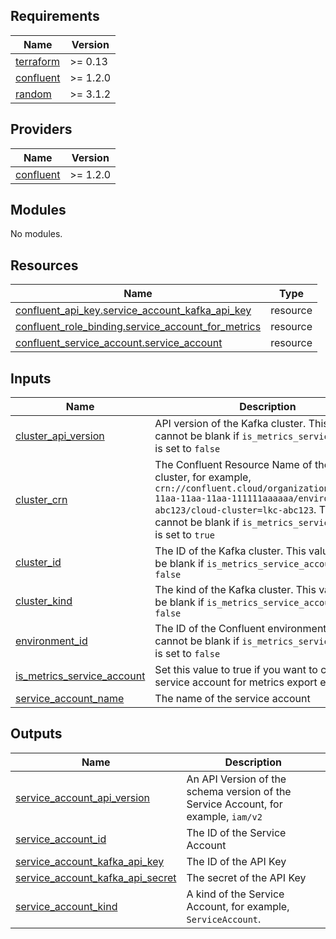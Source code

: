 <!-- BEGIN_TF_DOCS -->
## Requirements

| Name | Version |
|------|---------|
| <a name="requirement_terraform"></a> [terraform](#requirement\_terraform) | >= 0.13 |
| <a name="requirement_confluent"></a> [confluent](#requirement\_confluent) | >= 1.2.0 |
| <a name="requirement_random"></a> [random](#requirement\_random) | >= 3.1.2 |

## Providers

| Name | Version |
|------|---------|
| <a name="provider_confluent"></a> [confluent](#provider\_confluent) | >= 1.2.0 |

## Modules

No modules.

## Resources

| Name | Type |
|------|------|
| [confluent_api_key.service_account_kafka_api_key](https://registry.terraform.io/providers/confluentinc/confluent/latest/docs/resources/api_key) | resource |
| [confluent_role_binding.service_account_for_metrics](https://registry.terraform.io/providers/confluentinc/confluent/latest/docs/resources/role_binding) | resource |
| [confluent_service_account.service_account](https://registry.terraform.io/providers/confluentinc/confluent/latest/docs/resources/service_account) | resource |

## Inputs

| Name | Description | Type | Default | Required |
|------|-------------|------|---------|:--------:|
| <a name="input_cluster_api_version"></a> [cluster\_api\_version](#input\_cluster\_api\_version) | API version of the Kafka cluster. This value cannot be blank if `is_metrics_service_account` is set to `false` | `string` | `null` | no |
| <a name="input_cluster_crn"></a> [cluster\_crn](#input\_cluster\_crn) | The Confluent Resource Name of the Kafka cluster, for example, `crn://confluent.cloud/organization=1111aaaa-11aa-11aa-11aa-111111aaaaaa/environment=env-abc123/cloud-cluster=lkc-abc123`. This value cannot be blank if `is_metrics_service_account` is set to `true` | `string` | `null` | no |
| <a name="input_cluster_id"></a> [cluster\_id](#input\_cluster\_id) | The ID of the Kafka cluster. This value cannot be blank if `is_metrics_service_account` is set to `false` | `string` | `null` | no |
| <a name="input_cluster_kind"></a> [cluster\_kind](#input\_cluster\_kind) | The kind of the Kafka cluster. This value cannot be blank if `is_metrics_service_account` is set to `false` | `string` | `null` | no |
| <a name="input_environment_id"></a> [environment\_id](#input\_environment\_id) | The ID of the Confluent environment. This value cannot be blank if `is_metrics_service_account` is set to `false` | `string` | `null` | no |
| <a name="input_is_metrics_service_account"></a> [is\_metrics\_service\_account](#input\_is\_metrics\_service\_account) | Set this value to true if you want to create a service account for metrics export else false | `bool` | `false` | no |
| <a name="input_service_account_name"></a> [service\_account\_name](#input\_service\_account\_name) | The name of the service account | `string` | n/a | yes |

## Outputs

| Name | Description |
|------|-------------|
| <a name="output_service_account_api_version"></a> [service\_account\_api\_version](#output\_service\_account\_api\_version) | An API Version of the schema version of the Service Account, for example, `iam/v2` |
| <a name="output_service_account_id"></a> [service\_account\_id](#output\_service\_account\_id) | The ID of the Service Account |
| <a name="output_service_account_kafka_api_key"></a> [service\_account\_kafka\_api\_key](#output\_service\_account\_kafka\_api\_key) | The ID of the API Key |
| <a name="output_service_account_kafka_api_secret"></a> [service\_account\_kafka\_api\_secret](#output\_service\_account\_kafka\_api\_secret) | The secret of the API Key |
| <a name="output_service_account_kind"></a> [service\_account\_kind](#output\_service\_account\_kind) | A kind of the Service Account, for example, `ServiceAccount`. |
<!-- END_TF_DOCS -->
